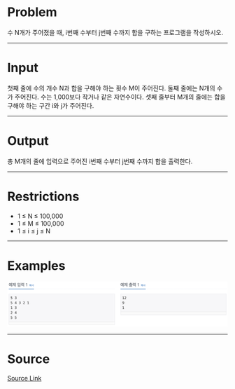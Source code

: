 Problem
=======
수 N개가 주어졌을 때, i번째 수부터 j번째 수까지 합을 구하는 프로그램을 작성하시오.

<hr>

Input
======
첫째 줄에 수의 개수 N과 합을 구해야 하는 횟수 M이 주어진다. 둘째 줄에는 N개의 수가 주어진다. 수는 1,000보다 작거나 같은 자연수이다. 셋째 줄부터 M개의 줄에는 합을 구해야 하는 구간 i와 j가 주어진다.

<hr>

Output
======
총 M개의 줄에 입력으로 주어진 i번째 수부터 j번째 수까지 합을 출력한다.

<hr>

Restrictions
======
* 1 ≤ N ≤ 100,000
* 1 ≤ M ≤ 100,000
* 1 ≤ i ≤ j ≤ N

<hr>

Examples
======
<img src="img/img1.png"></img>

<hr>

Source
======
[Source Link](https://www.acmicpc.net/problem/11659)